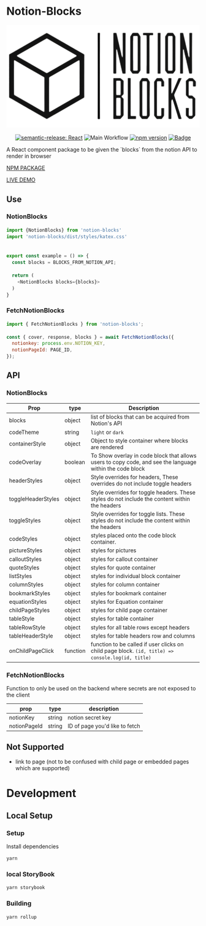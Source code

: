 # Notion-Blocks

<div align="center">

![alt text](https://github.com/jaysongiroux/notion-blocks/blob/master/assets/notionBlocks-white-bg.png?raw=true)

[![semantic-release: React](https://img.shields.io/badge/semantic--release-react-e10079?logo=semantic-release)](https://github.com/semantic-release/semantic-release)
![Main Workflow](https://github.com/jaysongiroux/notion-blocks/actions/workflows/main.yml/badge.svg)
[![npm version](https://badge.fury.io/js/notion-blocks.svg)](https://badge.fury.io/js/notion-blocks)
[![Badge](https://202o2716cl9w.runkit.sh)](http://notion-blocks.jasongiroux.com)

</div>
A React component package to be given the `blocks` from the notion API to render in browser

[NPM PACKAGE](https://www.npmjs.com/package/notion-blocks)

[LIVE DEMO](http://notion-blocks.jasongiroux.com)

## Use

### NotionBlocks

```js
import {NotionBlocks} from 'notion-blocks'
import 'notion-blocks/dist/styles/katex.css'


export const example = () => {
  const blocks = BLOCKS_FROM_NOTION_API;

  return (
    <NotionBlocks blocks={blocks}>
  )
}
```

### FetchNotionBlocks

```js
import { FetchNotionBlocks } from 'notion-blocks';

const { cover, response, blocks } = await FetchNotionBlocks({
  notionkey: process.env.NOTION_KEY,
  notionPageId: PAGE_ID,
});
```

## API

### NotionBlocks

| Prop               | type     | Description                                                                                              |
| ------------------ | -------- | -------------------------------------------------------------------------------------------------------- |
| blocks             | object   | list of blocks that can be acquired from Notion's API                                                    |
| codeTheme          | string   | `light` or `dark`                                                                                        |
| containerStyle     | object   | Object to style container where blocks are rendered                                                      |
| codeOverlay        | boolean  | To Show overlay in code block that allows users to copy code, and see the language within the code block |
| headerStyles       | object   | Style overrides for headers, These overrides do not include toggle headers                               |
| toggleHeaderStyles | object   | Style overrides for toggle headers. These styles do not include the content within the headers           |
| toggleStyles       | object   | Style overrides for toggle lists. These styles do not include the content within the headers             |
| codeStyles         | object   | styles placed onto the code block container.                                                             |
| pictureStyles      | object   | styles for pictures                                                                                      |
| calloutStyles      | object   | styles for callout container                                                                             |
| quoteStyles        | object   | styles for quote container                                                                               |
| listStyles         | object   | styles for individual block container                                                                    |
| columnStyles       | object   | styles for column container                                                                              |
| bookmarkStyles     | object   | styles for bookmark container                                                                            |
| equationStyles     | object   | styles for Equation container                                                                            |
| childPageStyles    | object   | styles for child page container                                                                          |
| tableStyle         | object   | styles for table container                                                                               |
| tableRowStyle      | object   | styles for all table rows except headers                                                                 |
| tableHeaderStyle   | object   | styles for table headers row and columns                                                                  |
| onChildPageClick   | function | function to be called if user clicks on child page block. `(id, title) => console.log(id, title)`        |

### FetchNotionBlocks

Function to only be used on the backend where secrets are not exposed to the client

| prop         | type   | description                    |
| ------------ | ------ | ------------------------------ |
| notionKey    | string | notion secret key              |
| notionPageId | string | ID of page you'd like to fetch |

## Not Supported

- link to page (not to be confused with child page or embedded pages which are supported)

# Development

## Local Setup

### Setup

Install dependencies

```bash
yarn
```

### local StoryBook

```bash
yarn storybook
```

### Building

```bash
yarn rollup
```

